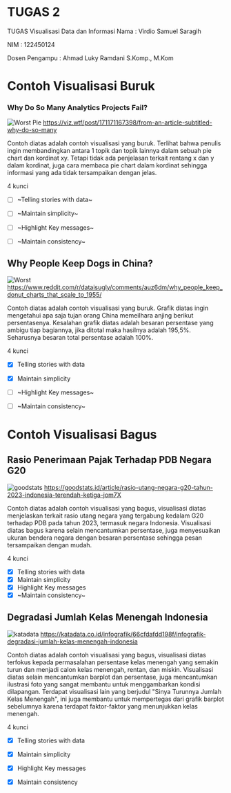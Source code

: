 # TUGAS 2
TUGAS Visualisasi Data dan Informasi
Nama : Virdio Samuel Saragih

NIM : 122450124

Dosen Pengampu : Ahmad Luky Ramdani S.Komp., M.Kom

# Contoh Visualisasi Buruk

### Why Do So Many Analytics Projects Fail?
![Worst Pie](worstpie.jpg)
https://viz.wtf/post/171171167398/from-an-article-subtitled-why-do-so-many

Contoh diatas adalah contoh visualisasi yang buruk. Terlihat bahwa penulis ingin membandingkan antara 1 topik dan topik lainnya dalam sebuah pie chart dan kordinat xy. Tetapi tidak ada penjelasan terkait rentang x dan y dalam kordinat, juga cara membaca pie chart dalam kordinat sehingga informasi yang ada tidak tersampaikan dengan jelas.

4 kunci
- [ ] ~Telling stories with data~
- [ ] ~Maintain simplicity~
- [ ] ~Highlight Key messages~
- [ ] ~Maintain consistency~


## Why People Keep Dogs in China?
![Worst](dogs.jpg)
https://www.reddit.com/r/dataisugly/comments/auz6dm/why_people_keep_donut_charts_that_scale_to_1955/

Contoh diatas adalah contoh visualisasi yang buruk. Grafik diatas ingin mengetahui apa saja tujan orang China memeilhara anjing berikut persentasenya. Kesalahan grafik diatas adalah besaran persentase yang ambigu tiap bagiannya, jika ditotal maka hasilnya adalah 195,5%. Seharusnya besaran total persentase adalah 100%.

4 kunci
- [x] Telling stories with data
- [x] Maintain simplicity
- [ ] ~Highlight Key messages~
- [ ] ~Maintain consistency~


# Contoh Visualisasi Bagus

## Rasio Penerimaan Pajak Terhadap PDB Negara G20
![goodstats](goodstats.jpg)
https://goodstats.id/article/rasio-utang-negara-g20-tahun-2023-indonesia-terendah-ketiga-jom7X

Contoh diatas adalah contoh visualisasi yang bagus, visualisasi diatas menjelaskan terkait rasio utang negara yang tergabung kedalam G20 terhadap PDB pada tahun 2023, termasuk negara Indonesia. Visualisasi diatas bagus karena selain mencantumkan persentase, juga menyesuaikan ukuran bendera negara dengan besaran persentase sehingga pesan tersampaikan dengan mudah.

4 kunci
- [x] Telling stories with data
- [x] Maintain simplicity
- [x] Highlight Key messages
- [x] ~Maintain consistency~

## Degradasi Jumlah Kelas Menengah Indonesia
![katadata](katadata.jpg)
https://katadata.co.id/infografik/66cfdafdd198f/infografik-degradasi-jumlah-kelas-menengah-indonesia

Contoh diatas adalah contoh visualisasi yang bagus, visualisasi diatas terfokus kepada permasalahan persentase kelas menengah yang semakin turun dan menjadi calon kelas menengah, rentan, dan miskin. Visualisasi diatas selain mencantumkan barplot dan persentase, juga mencantumkan ilustrasi foto yang sangat membantu untuk menggambarkan kondisi dilapangan. Terdapat visualisasi lain yang berjudul "Sinya Turunnya Jumlah Kelas Menengah", ini juga membantu untuk mempertegas dari grafik barplot sebelumnya karena terdapat faktor-faktor yang menunjukkan kelas menengah.

4 kunci
- [x] Telling stories with data
- [x] Maintain simplicity
- [x] Highlight Key messages
- [x] Maintain consistency

